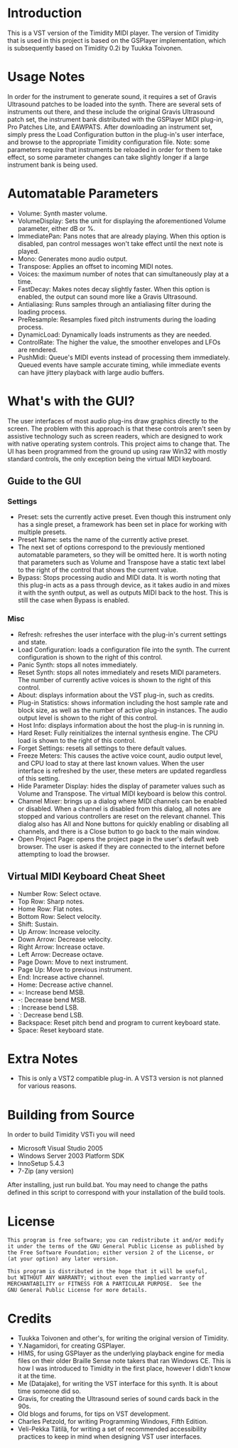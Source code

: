 # Introduction
This is a VST version of the Timidity MIDI player. The version of Timidity that is used in this project is based on the GSPlayer implementation, which is subsequently based on Timidity 0.2i by Tuukka Toivonen.

# Usage Notes
In order for the instrument to generate sound, it requires a set of Gravis Ultrasound patches to be loaded into the synth. There are several sets of instruments out there, and these include the original Gravis Ultrasound patch set, the instrument bank distributed with the GSPlayer MIDI plug-in, Pro Patches Lite, and EAWPATS. After downloading an instrument set, simply press the Load Configuration button in the plug-in's user interface, and browse to the appropriate Timidity configuration file. Note: some parameters require that instruments be reloaded in order for them to take effect, so some parameter changes can take slightly longer if a large instrument bank is being used.

# Automatable Parameters

* Volume: Synth master volume.
* VolumeDisplay: Sets the unit for displaying the aforementioned Volume parameter, either dB or %.
* ImmediatePan: Pans notes that are already playing. When this option is disabled, pan control messages won't take effect until the next note is played.
* Mono: Generates mono audio output.
* Transpose: Applies an offset to incoming MIDI notes.
* Voices: the maximum number of notes that can simultaneously play at a time.
* FastDecay: Makes notes decay slightly faster. When this option is enabled, the output can sound more like a Gravis Ultrasound.
* Antialiasing: Runs samples through an antialiasing filter during the loading process.
* PreResample: Resamples fixed pitch instruments during the loading process.
* DynamicLoad: Dynamically loads instruments as they are needed.
* ControlRate: The higher the value, the smoother envelopes and LFOs are rendered.
* PushMidi: Queue's MIDI events instead of processing them immediately. Queued events have sample accurate timing, while immediate events can have jittery playback with large audio buffers.

# What's with the GUI?
The user interfaces of most audio plug-ins draw graphics directly to the screen. The problem with this approach is that these controls aren't seen by assistive technology such as screen readers, which are designed to work with native operating system controls. This project aims to change that. The UI has been programmed from the ground up using raw Win32 with mostly standard controls, the only exception being the virtual MIDI keyboard.

## Guide to the GUI

### Settings

* Preset: sets the currently active preset. Even though this instrument only has a single preset, a framework has been set in place for working with multiple presets.
* Preset Name: sets the name of the currently active preset.
* The next set of options correspond to the previously mentioned automatable parameters, so they will be omitted here. It is worth noting that parameters such as Volume and Transpose have a static text label to the right of the control that shows the current value.
* Bypass: Stops processing audio and MIDI data. It is worth noting that this plug-in acts as a pass through device, as it takes audio in and mixes it with the synth output, as well as outputs MIDI back to the host. This is still the case when Bypass is enabled.

### Misc

* Refresh: refreshes the user interface with the plug-in's current settings and state.
* Load Configuration: loads a configuration file into the synth. The current configuration is shown to the right of this control.
* Panic Synth: stops all notes immediately.
* Reset Synth: stops all notes immediately and resets MIDI parameters. The number of currently active voices is shown to the right of this control.
* About: displays information about the VST plug-in, such as credits.
* Plug-in Statistics: shows information including the host sample rate and block size, as well as the number of active plug-in instances. The audio output level is shown to the right of this control.
* Host Info: displays information about the host the plug-in is running in.
* Hard Reset: Fully reinitializes the internal synthesis engine. The CPU load is shown to the right of this control.
* Forget Settings: resets all settings to there default values.
* Freeze Meters: This causes the active voice count, audio output level, and CPU load to stay at there last known values. When the user interface is refreshed by the user, these meters are updated regardless of this setting.
* Hide Parameter Display: hides the display of parameter values such as Volume and Transpose. The virtual MIDI keyboard is below this control.
* Channel Mixer: brings up a dialog where MIDI channels can be enabled or disabled. When a channel is disabled from this dialog, all notes are stopped and various controllers are reset on the relevant channel. This dialog also has All and None buttons for quickly enabling or disabling all channels, and there is a Close button to go back to the main window.
* Open Project Page: opens the project page in the user's default web browser. The user is asked if they are connected to the internet before attempting to load the browser.

## Virtual MIDI Keyboard Cheat Sheet

* Number Row: Select octave.
* Top Row: Sharp notes.
* Home Row: Flat notes.
* Bottom Row: Select velocity.
* Shift: Sustain.
* Up Arrow: Increase velocity.
* Down Arrow: Decrease velocity.
* Right Arrow: Increase octave.
* Left Arrow: Decrease octave.
* Page Down: Move to next instrument.
* Page Up: Move to previous instrument.
* End: Increase active channel.
* Home: Decrease active channel.
* =: Increase bend MSB.
* -: Decrease bend MSB.
* \: Increase bend LSB.
* `: Decrease bend LSB.
* Backspace: Reset pitch bend and program to current keyboard state.
* Space: Reset keyboard state.

# Extra Notes

* This is only a VST2 compatible plug-in. A VST3 version is not planned for various reasons.

# Building from Source
In order to build Timidity VSTi you will need

* Microsoft Visual Studio 2005
* Windows Server 2003 Platform SDK
* InnoSetup 5.4.3
* 7-Zip (any version)

After installing, just run build.bat. You may need to change the paths defined in this script to correspond with your installation of the build tools.

# License
    This program is free software; you can redistribute it and/or modify
    it under the terms of the GNU General Public License as published by
    the Free Software Foundation; either version 2 of the License, or
    (at your option) any later version.

    This program is distributed in the hope that it will be useful,
    but WITHOUT ANY WARRANTY; without even the implied warranty of
    MERCHANTABILITY or FITNESS FOR A PARTICULAR PURPOSE.  See the
    GNU General Public License for more details.

# Credits

* Tuukka Toivonen and other's, for writing the original version of Timidity.
* Y.Nagamidori, for creating GSPlayer.
* HIMS, for using GSPlayer as the underlying playback engine for media files on their older Braille Sense note takers that ran Windows CE. This is how I was introduced to Timidity in the first place, however I didn't know it at the time.
* Me (Datajake), for writing the VST interface for this synth. It is about time someone did so.
* Gravis, for creating the Ultrasound series of sound cards back in the 90s.
* Old blogs and forums, for tips on VST development.
* Charles Petzold, for writing Programming Windows, Fifth Edition.
* Veli-Pekka Tätilä, for writing a set of recommended accessibility practices to keep in mind when designing VST user interfaces.
